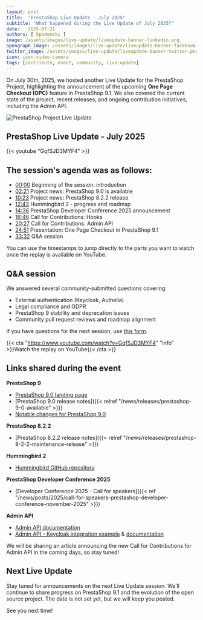 ```yaml
---
layout: post
title:  "PrestaShop Live Update - July 2025"
subtitle: "What happened during the Live Update of July 2025?"
date:   2025-07-31
authors: [ kpodemski ]
image: /assets/images/live-update/liveupdate-banner-linkedin.png
opengraph_image: /assets/images/live-update/liveupdate-banner-facebook.png
twitter_image: /assets/images/live-update/liveupdate-banner-twitter.png
icon: icon-video-camera
tags: [contribute, event, community, live-update]
---
```


On July 30th, 2025, we hosted another Live Update for the PrestaShop Project, highlighting the announcement of the upcoming **One Page Checkout (OPC)** feature in PrestaShop 9.1. We also covered the current state of the project, recent releases, and ongoing contribution initiatives, including the Admin API.

![PrestaShop Project Live Update](/assets/images/live-update/liveupdate-banner-linkedin.png)

## PrestaShop Live Update - July 2025

{{< youtube "GqfSJD3MYF4" >}}

## The session's agenda was as follows:

- [00:00](https://youtu.be/GqfSJD3MYF4) Beginning of the session: introduction
- [02:21](https://youtu.be/GqfSJD3MYF4?t=141) Project news: PrestaShop 9.0 is available
- [10:23](https://youtu.be/GqfSJD3MYF4?t=623) Project news: PrestaShop 8.2.2 release
- [12:43](https://youtu.be/GqfSJD3MYF4?t=763) Hummingbird 2 - progress and roadmap
- [14:36](https://youtu.be/GqfSJD3MYF4?t=876) PrestaShop Developer Conference 2025 announcement
- [16:46](https://youtu.be/GqfSJD3MYF4?t=1006) Call for Contributions: Hooks
- [20:27](https://youtu.be/GqfSJD3MYF4?t=1227) Call for Contributions: Admin API
- [24:51](https://youtu.be/GqfSJD3MYF4?t=1491) Presentation: One Page Checkout in PrestaShop 9.1
- [33:32](https://youtu.be/GqfSJD3MYF4?t=2012) Q&A session

You can use the timestamps to jump directly to the parts you want to watch once the replay is available on YouTube.

## Q&A session

We answered several community-submitted questions covering:
- External authentication (Keycloak, Authelia)
- Legal compliance and GDPR
- PrestaShop 9 stability and deprecation issues
- Community pull request reviews and roadmap alignment

If you have questions for the next session, use [this form](https://forms.gle/FWazuZnXBtFPauFZ7).

{{< cta "https://www.youtube.com/watch?v=GqfSJD3MYF4" "info" >}}Watch the replay on YouTube{{< /cta >}}

## Links shared during the event

**PrestaShop 9**
- [PrestaShop 9.0 landing page](https://www.prestashop-project.org/releases/prestashop90/)
- [PrestaShop 9.0 release notes]({{< relref "/news/releases/prestashop-9-0-available" >}})
- [Notable changes for PrestaShop 9.0](https://devdocs.prestashop-project.org/9/modules/core-updates/9.0/)

**PrestaShop 8.2.2**
- [PrestaShop 8.2.2 release notes]({{< relref "/news/releases/prestashop-8-2-2-maintenance-release" >}})

**Hummingbird 2**
- [Hummingbird GitHub repository](https://github.com/PrestaShop/hummingbird)

**PrestaShop Developer Conference 2025**
- [Developer Conference 2025 - Call for speakers]({{< ref "/news/posts/2025/call-for-speakers-prestashop-developer-conference-november-2025" >}})

**Admin API**
- [Admin API documentation](https://devdocs.prestashop-project.org/9/api/admin-api/)
- [Admin API - Keycloak integration example](https://github.com/PrestaShop/keycloak_connector_demo) & [documentation](https://devdocs.prestashop-project.org/9/admin-api/authorization_server/external_authorization/)

We will be sharing an article announcing the new Call for Contributions for Admin API in the coming days, so stay tuned!

## Next Live Update

Stay tuned for announcements on the next Live Update session. We’ll continue to share progress on PrestaShop 9.1 and the evolution of the open source project. The date is not set yet, but we will keep you posted.

See you next time!

